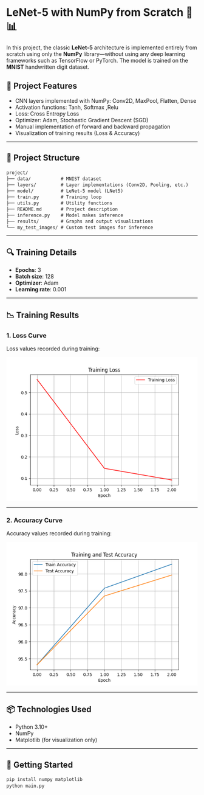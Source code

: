 # LeNet-5 with NumPy from Scratch 🧠📊

In this project, the classic **LeNet-5** architecture is implemented entirely from scratch using only the **NumPy** library—without using any deep learning frameworks such as TensorFlow or PyTorch. The model is trained on the **MNIST** handwritten digit dataset.

## 🔧 Project Features

- CNN layers implemented with NumPy: Conv2D, MaxPool, Flatten, Dense  
- Activation functions: Tanh, Softmax ,Relu
- Loss: Cross Entropy Loss  
- Optimizer: Adam, Stochastic Gradient Descent (SGD)
- Manual implementation of forward and backward propagation  
- Visualization of training results (Loss & Accuracy)

---

## 📁 Project Structure


```
project/
├── data/           # MNIST dataset
├── layers/         # Layer implementations (Conv2D, Pooling, etc.)
├── model/          # LeNet-5 model (LNet5)
├── train.py        # Training loop
├── utils.py        # Utility functions
├── README.md       # Project description
├── inference.py    # Model makes inference
├── results/        # Graphs and output visualizations
└── my_test_images/ # Custom test images for inference
```

---

## 🔍 Training Details 

- **Epochs**: 3  
- **Batch size**: 128 
- **Optimizer**: Adam  
- **Learning rate**: 0.001  

---

## 📉 Training Results

### 1. Loss Curve

Loss values recorded during training:

![Loss Curve](results/loss_curve_manual.png)

---

### 2. Accuracy Curve

Accuracy values recorded during training:

![Accuracy Curve](results/accuracy_curve_manual.png)

---

## 📦 Technologies Used

- Python 3.10+
- NumPy
- Matplotlib (for visualization only)

---

## 🧪 Getting Started

```bash
pip install numpy matplotlib
python main.py

